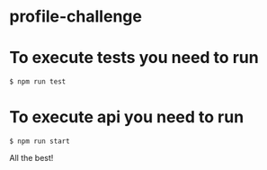 # profile-challenge


# To execute tests you need to run

```
$ npm run test
```

# To execute api you need to run

```
$ npm run start
```


All the best!